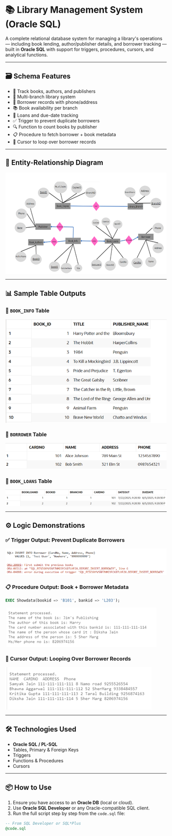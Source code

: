 # 📚 Library Management System (Oracle SQL)

A complete relational database system for managing a library's operations — including book lending, author/publisher details, and borrower tracking — built in **Oracle SQL** with support for triggers, procedures, cursors, and analytical functions.

---

## 🗃️ Schema Features

- 📖 Track books, authors, and publishers  
- 🏢 Multi-branch library system  
- 👤 Borrower records with phone/address  
- 📚 Book availability per branch  
- 🔄 Loans and due-date tracking  
- ✅ Trigger to prevent duplicate borrowers  
- 🔍 Function to count books by publisher  
- 📋 Procedure to fetch borrower + book metadata  
- 🔁 Cursor to loop over borrower records  

---

## 📐 Entity-Relationship Diagram

![ER Diagram](Images/er_diagram.png)

---

## 📊 Sample Table Outputs

### 📗 `BOOK_INFO` Table  
![Book Info Table](Images/book_info_table.png)

### 👥 `BORROWER` Table  
![Borrower Table](Images/borrower_table_output.png)

### 📄 `BOOK_LOANS` Table  
![Book Loans Table](Images/book_loan_table.png)

---

## ⚙️ Logic Demonstrations

### ✅ Trigger Output: Prevent Duplicate Borrowers  
![Trigger Output](Images/trigger_output_demo.png)

### 📋 Procedure Output: Book + Borrower Metadata  
```sql
EXEC Showdata(bookid => 'B101', bankid => 'L203');
```
![Procedure Output](Images/procedure_call_output.png)

### 🔁 Cursor Output: Looping Over Borrower Records  
![Cursor Output](Images/cursor_run_output.png)

---

## 🛠️ Technologies Used

- **Oracle SQL / PL-SQL**
- Tables, Primary & Foreign Keys  
- Triggers  
- Functions & Procedures  
- Cursors  

---

## 📦 How to Use

1. Ensure you have access to an **Oracle DB** (local or cloud).
2. Use **Oracle SQL Developer** or any Oracle-compatible SQL client.
3. Run the full script step by step from the `code.sql` file:

```sql
-- From SQL Developer or SQL*Plus
@code.sql
```

